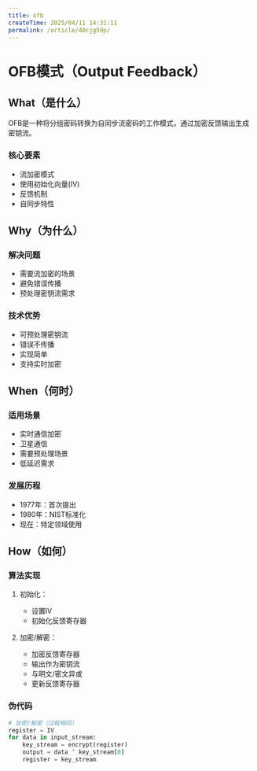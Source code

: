```yaml
---
title: ofb
createTime: 2025/04/11 14:31:11
permalink: /article/40cjg59p/
---
```


# OFB模式（Output Feedback）

## What（是什么）

OFB是一种将分组密码转换为自同步流密码的工作模式，通过加密反馈输出生成密钥流。

### 核心要素
- 流加密模式
- 使用初始化向量(IV)
- 反馈机制
- 自同步特性

## Why（为什么）

### 解决问题
- 需要流加密的场景
- 避免错误传播
- 预处理密钥流需求

### 技术优势
- 可预处理密钥流
- 错误不传播
- 实现简单
- 支持实时加密

## When（何时）

### 适用场景
- 实时通信加密
- 卫星通信
- 需要预处理场景
- 低延迟需求

### 发展历程
- 1977年：首次提出
- 1980年：NIST标准化
- 现在：特定领域使用

## How（如何）

### 算法实现
1. 初始化：
   - 设置IV
   - 初始化反馈寄存器

2. 加密/解密：
   - 加密反馈寄存器
   - 输出作为密钥流
   - 与明文/密文异或
   - 更新反馈寄存器

### 伪代码
```python
# 加密/解密（过程相同）
register = IV
for data in input_stream:
    key_stream = encrypt(register)
    output = data ^ key_stream[0]
    register = key_stream
```

